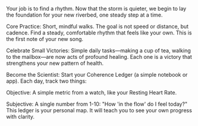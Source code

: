 Your job is to find a rhythm. Now that the storm is quieter, we begin to lay the foundation for your new riverbed, one steady step at a time.

Core Practice: Short, mindful walks. The goal is not speed or distance, but cadence. Find a steady, comfortable rhythm that feels like your own. This is the first note of your new song.

Celebrate Small Victories: Simple daily tasks—making a cup of tea, walking to the mailbox—are now acts of profound healing. Each one is a victory that strengthens your new pattern of health.

Become the Scientist: Start your Coherence Ledger (a simple notebook or app). Each day, track two things:

Objective: A simple metric from a watch, like your Resting Heart Rate.

Subjective: A single number from 1-10: "How 'in the flow' do I feel today?"
This ledger is your personal map. It will teach you to see your own progress with clarity.